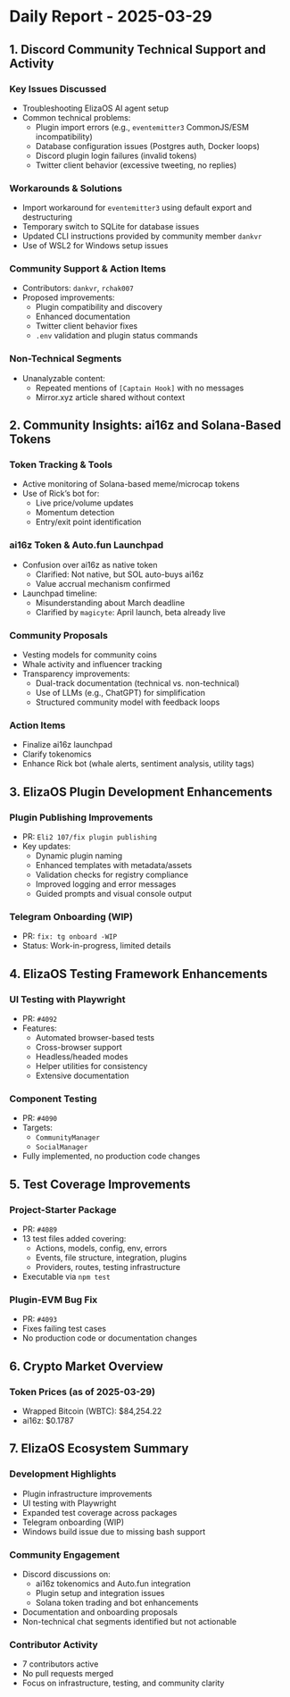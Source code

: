 # Daily Report - 2025-03-29

## 1. Discord Community Technical Support and Activity

### Key Issues Discussed

- Troubleshooting ElizaOS AI agent setup
- Common technical problems:
  - Plugin import errors (e.g., `eventemitter3` CommonJS/ESM incompatibility)
  - Database configuration issues (Postgres auth, Docker loops)
  - Discord plugin login failures (invalid tokens)
  - Twitter client behavior (excessive tweeting, no replies)

### Workarounds & Solutions

- Import workaround for `eventemitter3` using default export and destructuring
- Temporary switch to SQLite for database issues
- Updated CLI instructions provided by community member `dankvr`
- Use of WSL2 for Windows setup issues

### Community Support & Action Items

- Contributors: `dankvr`, `rchak007`
- Proposed improvements:
  - Plugin compatibility and discovery
  - Enhanced documentation
  - Twitter client behavior fixes
  - `.env` validation and plugin status commands

### Non-Technical Segments

- Unanalyzable content:
  - Repeated mentions of `[Captain Hook]` with no messages
  - Mirror.xyz article shared without context

## 2. Community Insights: ai16z and Solana-Based Tokens

### Token Tracking & Tools

- Active monitoring of Solana-based meme/microcap tokens
- Use of Rick’s bot for:
  - Live price/volume updates
  - Momentum detection
  - Entry/exit point identification

### ai16z Token & Auto.fun Launchpad

- Confusion over ai16z as native token
  - Clarified: Not native, but SOL auto-buys ai16z
  - Value accrual mechanism confirmed
- Launchpad timeline:
  - Misunderstanding about March deadline
  - Clarified by `magicyte`: April launch, beta already live

### Community Proposals

- Vesting models for community coins
- Whale activity and influencer tracking
- Transparency improvements:
  - Dual-track documentation (technical vs. non-technical)
  - Use of LLMs (e.g., ChatGPT) for simplification
  - Structured community model with feedback loops

### Action Items

- Finalize ai16z launchpad
- Clarify tokenomics
- Enhance Rick bot (whale alerts, sentiment analysis, utility tags)

## 3. ElizaOS Plugin Development Enhancements

### Plugin Publishing Improvements

- PR: `Eli2 107/fix plugin publishing`
- Key updates:
  - Dynamic plugin naming
  - Enhanced templates with metadata/assets
  - Validation checks for registry compliance
  - Improved logging and error messages
  - Guided prompts and visual console output

### Telegram Onboarding (WIP)

- PR: `fix: tg onboard -WIP`
- Status: Work-in-progress, limited details

## 4. ElizaOS Testing Framework Enhancements

### UI Testing with Playwright

- PR: `#4092`
- Features:
  - Automated browser-based tests
  - Cross-browser support
  - Headless/headed modes
  - Helper utilities for consistency
  - Extensive documentation

### Component Testing

- PR: `#4090`
- Targets:
  - `CommunityManager`
  - `SocialManager`
- Fully implemented, no production code changes

## 5. Test Coverage Improvements

### Project-Starter Package

- PR: `#4089`
- 13 test files added covering:
  - Actions, models, config, env, errors
  - Events, file structure, integration, plugins
  - Providers, routes, testing infrastructure
- Executable via `npm test`

### Plugin-EVM Bug Fix

- PR: `#4093`
- Fixes failing test cases
- No production code or documentation changes

## 6. Crypto Market Overview

### Token Prices (as of 2025-03-29)

- Wrapped Bitcoin (WBTC): $84,254.22
- ai16z: $0.1787

## 7. ElizaOS Ecosystem Summary

### Development Highlights

- Plugin infrastructure improvements
- UI testing with Playwright
- Expanded test coverage across packages
- Telegram onboarding (WIP)
- Windows build issue due to missing bash support

### Community Engagement

- Discord discussions on:
  - ai16z tokenomics and Auto.fun integration
  - Plugin setup and integration issues
  - Solana token trading and bot enhancements
- Documentation and onboarding proposals
- Non-technical chat segments identified but not actionable

### Contributor Activity

- 7 contributors active
- No pull requests merged
- Focus on infrastructure, testing, and community clarity
